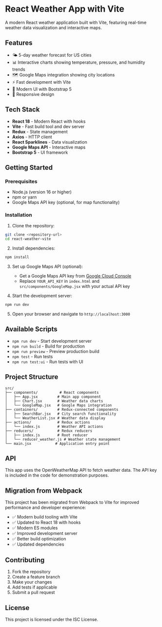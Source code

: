 # React Weather App with Vite

A modern React weather application built with Vite, featuring real-time weather data visualization and interactive maps.

## Features

- 🌤️ 5-day weather forecast for US cities
- 📊 Interactive charts showing temperature, pressure, and humidity trends
- 🗺️ Google Maps integration showing city locations
- ⚡ Fast development with Vite
- 🎨 Modern UI with Bootstrap 5
- 📱 Responsive design

## Tech Stack

- **React 18** - Modern React with hooks
- **Vite** - Fast build tool and dev server
- **Redux** - State management
- **Axios** - HTTP client
- **React Sparklines** - Data visualization
- **Google Maps API** - Interactive maps
- **Bootstrap 5** - UI framework

## Getting Started

### Prerequisites

- Node.js (version 16 or higher)
- npm or yarn
- Google Maps API key (optional, for map functionality)

### Installation

1. Clone the repository:
```bash
git clone <repository-url>
cd react-weather-vite
```

2. Install dependencies:
```bash
npm install
```

3. Set up Google Maps API (optional):
   - Get a Google Maps API key from [Google Cloud Console](https://console.cloud.google.com/)
   - Replace `YOUR_API_KEY` in `index.html` and `src/components/GoogleMap.jsx` with your actual API key

4. Start the development server:
```bash
npm run dev
```

5. Open your browser and navigate to `http://localhost:3000`

## Available Scripts

- `npm run dev` - Start development server
- `npm run build` - Build for production
- `npm run preview` - Preview production build
- `npm test` - Run tests
- `npm run test:ui` - Run tests with UI

## Project Structure

```
src/
├── components/          # React components
│   ├── App.jsx         # Main app component
│   ├── Chart.jsx       # Weather data charts
│   └── GoogleMap.jsx   # Google Maps integration
├── containers/         # Redux-connected components
│   ├── SearchBar.jsx   # City search functionality
│   └── WeatherList.jsx # Weather data display
├── actions/            # Redux actions
│   └── index.js        # Weather API actions
├── reducers/           # Redux reducers
│   ├── index.js        # Root reducer
│   └── reducer_weather.js # Weather state management
└── main.jsx           # Application entry point
```

## API

This app uses the OpenWeatherMap API to fetch weather data. The API key is included in the code for demonstration purposes.

## Migration from Webpack

This project has been migrated from Webpack to Vite for improved performance and developer experience:

- ✅ Modern build tooling with Vite
- ✅ Updated to React 18 with hooks
- ✅ Modern ES modules
- ✅ Improved development server
- ✅ Better build optimization
- ✅ Updated dependencies

## Contributing

1. Fork the repository
2. Create a feature branch
3. Make your changes
4. Add tests if applicable
5. Submit a pull request

## License

This project is licensed under the ISC License.